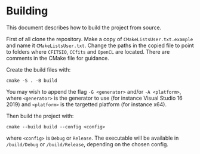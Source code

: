 # Building
This document describes how to build the project from source.

First of all clone the repository. Make a copy of `CMakeListsUser.txt.example` and name it `CMakeListsUser.txt`. Change the paths in the copied file to point to folders where `CFITSIO`, `CCfits` and `OpenCL` are located. There are comments in the CMake file for guidance.

Create the build files with:

```
cmake -S . -B build
```

You may wish to append the flag `-G <generator>` and/or `-A <platform>`, where `<generator>` is the generator to use (for instance Visual Studio 16 2019) and `<platform>` is the targetted platform (for instance x64).

Then build the project with:

```
cmake --build build --config <config>
```

where `<config>` is `Debug` or `Release`. The executable will be available in `/build/Debug` or `/build/Release`, depending on the chosen config.
